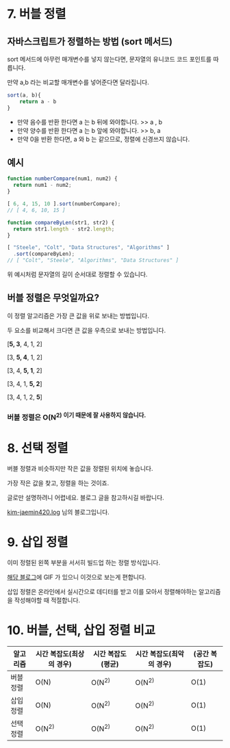 # 7. 버블 정렬

## 자바스크립트가 정렬하는 방법 (sort 메서드)

sort 메서드에 아무런 매개변수를 넣지 않는다면, 문자열의 유니코드 코드 포인트를 따릅니다.

만약 a,b 라는 비교할 매개변수를 넣어준다면 달라집니다.

~~~javascript
sort(a, b){
    return a - b
}
~~~

- 만약 음수를 반환 한다면 a 는 b 뒤에 와야합니다. >> a , b
- 만약 양수를 반환 한다면 a 는 b 앞에 와야합니다. >> b, a
- 만약 0을 반환 한다면, a 와 b 는 같으므로, 정렬에 신경쓰지 않습니다.

## 예시

~~~javascript
function numberCompare(num1, num2) {
  return num1 - num2;
}

[ 6, 4, 15, 10 ].sort(numberCompare);
// [ 4, 6, 10, 15 ]
~~~

~~~javascript
function compareByLen(str1, str2) {
  return str1.length - str2.length;
}

[ "Steele", "Colt", "Data Structures", "Algorithms" ]
  .sort(compareByLen);
// [ "Colt", "Steele", "Algorithms", "Data Structures" ]
~~~

위 예시처럼 문자열의 길이 순서대로 정렬할 수 있습니다.

## 버블 정렬은 무엇일까요?

이 정렬 알고리즘은 가장 큰 값을 위로 보내는 방법입니다.

두 요소를 비교해서 크다면 큰 값을 우측으로 보내는 방법입니다.

[**5, 3**, 4, 1, 2]

[3, **5, 4**, 1, 2]

[3, 4, **5, 1**, 2]

[3, 4, 1, **5, 2**]

[3, 4, 1, 2, **5**]

### 버블 정렬은 O(N<sup>2) 이기 때문에 잘 사용하지 않습니다.

# 8. 선택 정렬

버블 정렬과 비슷하지만 작은 값을 정렬된 위치에 놓습니다.

가장 작은 값을 찾고, 정렬을 하는 것이죠.

글로만 설명하려니 어렵네요. 블로그 글을 참고하시길 바랍니다.

[kim-jaemin420.log](https://velog.io/@kim-jaemin420/%EC%95%8C%EA%B3%A0%EB%A6%AC%EC%A6%98%EC%84%A0%ED%83%9D-%EC%A0%95%EB%A0%AC%EA%B3%BC-%EC%82%BD%EC%9E%85-%EC%A0%95%EB%A0%AC) 님의 블로그입니다.

# 9. 삽입 정렬

이미 정렬된 왼쪽 부분을 서서히 빌드업 하는 정렬 방식입니다.

[해당 블로그](https://gyoogle.dev/blog/algorithm/Insertion%20Sort.html)에 GIF 가 있으니 이것으로 보는게 편합니다.

삽입 정렬은 온라인에서 실시간으로 데디터를 받고 이를 모아서 정렬해야하는 알고리즘을 작성해야할 때 적절합니다.

# 10. 버블, 선택, 삽입 정렬 비교

|알고리즘|시간 복잡도(최상의 경우)|시간 복잡도(평균)|시간 복잡도(최악의 경우)|(공간 복잡도)
|---|---|---|---|---|
|버블 정렬|O(N)|O(N<sup>2)|O(N<sup>2)|O(1)
|삽입 정렬|O(N)|O(N<sup>2)|O(N<sup>2)|O(1)
|선택 정렬|O(N<sup>2)|O(N<sup>2)|O(N<sup>2)|O(1)
